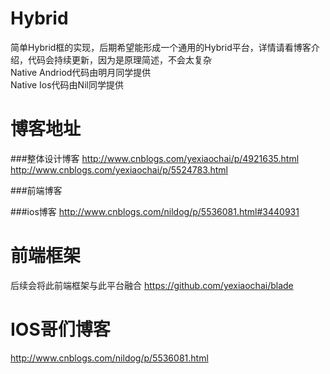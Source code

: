# Hybrid
简单Hybrid框的实现，后期希望能形成一个通用的Hybrid平台，详情请看博客介绍，代码会持续更新，因为是原理简述，不会太复杂<br/>
Native Andriod代码由明月同学提供<br/>
Native Ios代码由Nil同学提供<br/>

# 博客地址

###整体设计博客
http://www.cnblogs.com/yexiaochai/p/4921635.html<br/>
http://www.cnblogs.com/yexiaochai/p/5524783.html

###前端博客

###ios博客
http://www.cnblogs.com/nildog/p/5536081.html#3440931



# 前端框架
后续会将此前端框架与此平台融合
https://github.com/yexiaochai/blade


# IOS哥们博客
http://www.cnblogs.com/nildog/p/5536081.html


